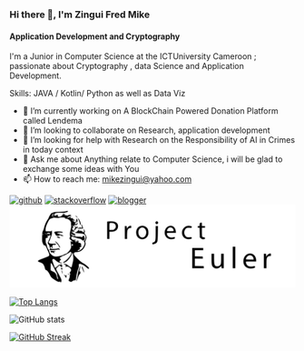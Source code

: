 ### Hi there 👋, I'm Zingui Fred Mike
#### Application Development and Cryptography 
I'm a Junior in Computer Science at the ICTUniversity Cameroon ; passionate about Cryptography , data Science and Application Development.

Skills: JAVA / Kotlin/ Python as well as Data Viz

- 🔭 I’m currently working on A BlockChain Powered Donation Platform called Lendema
- 👯 I’m looking to collaborate on Research, application development 
- 🤔 I’m looking for help with Research on the Responsibility of AI in Crimes in today context
- 💬 Ask me about Anything relate to Computer Science, i will be glad to exchange some ideas with You 
- 📫 How to reach me: mikezingui@yahoo.com


[<img src='https://cdn.jsdelivr.net/npm/simple-icons@3.0.1/icons/github.svg' alt='github' height='40'>](https://github.com/MiltonJ23)  [<img src='https://cdn.jsdelivr.net/npm/simple-icons@3.0.1/icons/stackoverflow.svg' alt='stackoverflow' height='40'>](https://stackoverflow.com/users/Milton)  [<img src='https://cdn.jsdelivr.net/npm/simple-icons@3.0.1/icons/blogger.svg' alt='blogger' height='40'>](https://acheronox.blogspot.com/)  [<img src='https://github.com/MiltonJ23/MiltonJ23/blob/main/logo.svg' alt='Project Euler'>](https://projecteuler.net/profile/JohnMilton.png)

[![Top Langs](https://github-readme-stats.vercel.app/api/top-langs/?username=MiltonJ23)](https://github.com/anuraghazra/github-readme-stats)

![GitHub stats](https://github-readme-stats.vercel.app/api?username=MiltonJ23&show_icons=true)  

[![GitHub Streak](https://streak-stats.demolab.com/?user=MiltonJ23)](https://git.io/streak-stats)



